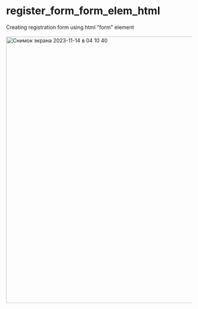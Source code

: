 # register_form_form_elem_html
Creating registration form using html "form" element <br/>
<br/>
<img width="723" alt="Снимок экрана 2023-11-14 в 04 10 40" src="https://github.com/a0fail/register_form_form_elem_html/assets/133894238/d387fc42-b5cd-4e04-876c-1667f6b262ba">
